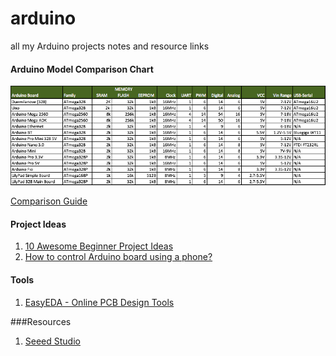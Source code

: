 # arduino
all my Arduino projects notes and resource links

#### Arduino Model Comparison Chart
![](arduino-comparison.png)

[Comparison Guide](https://learn.sparkfun.com/tutorials/arduino-comparison-guide)

#### Project Ideas
1. [10 Awesome Beginner Project Ideas](https://www.hackster.io/RoyTobby/10-awesome-beginner-arduino-projects-78a6a6)
2. [How to control Arduino board using a phone?](http://www.instructables.com/id/How-control-arduino-board-using-an-android-phone-a/)

#### Tools
1. [EasyEDA - Online PCB Design Tools](https://easyeda.com/)

###Resources
1. [Seeed Studio](https://www.seeedstudio.com/)
